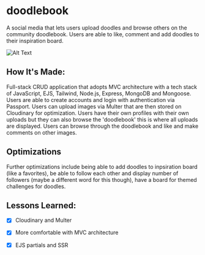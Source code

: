 # doodlebook
A social media that lets users upload doodles and browse others on the community doodlebook. Users are able to like, comment and add doodles to their inspiration board.

![Alt Text](https://i.ibb.co/wsm31Qt/Screenshot-2022-12-11-at-19-40-13.png)

## How It's Made:
Full-stack CRUD application that adopts MVC architecture with a tech stack of JavaScript, EJS, Tailwind, Node.js, Express, MongoDB and Mongoose. Users are able to create accounts and login with authentication via Passport. Users can upload images via Multer that are then stored on Cloudinary for optimization. Users have their own profiles with their own uploads but they can also browse the 'doodlebook' this is where all uploads are displayed. Users can browse through the doodlebook and like and make comments on other images.  



## Optimizations
Further optimizations include being able to add doodles to inpsiration board (like a favorites), be able to follow each other and display number of followers (maybe a different word for this though), have a board for themed challenges for doodles.



## Lessons Learned:
- [x] Cloudinary and Multer
- [x] More comfortable with MVC architecture
- [x] EJS partials and SSR


